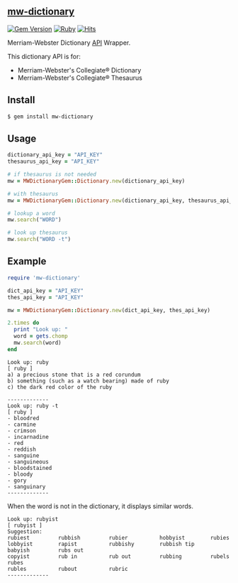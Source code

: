 ## [mw-dictionary](https://rubygems.org/gems/mw-dictionary)
[![Gem Version](https://badge.fury.io/rb/mw-dictionary.png)](https://badge.fury.io/rb/mw-dictionary)
[![Ruby](https://img.shields.io/badge/Ruby-2.7.0-red)](#) 
[![Hits](https://hits.seeyoufarm.com/api/count/incr/badge.svg?url=https%3A%2F%2Fgithub.com%2Fmuicode%2Fonline-judge)](https://hits.seeyoufarm.com)


Merriam-Webster Dictionary [API](https://dictionaryapi.com/products/index) Wrapper.

This dictionary API is for:
- Merriam-Webster's Collegiate® Dictionary
- Merriam-Webster's Collegiate® Thesaurus

## Install
```sh
$ gem install mw-dictionary
```

## Usage
```rb
dictionary_api_key = "API_KEY" 
thesaurus_api_key = "API_KEY"

# if thesaurus is not needed
mw = MWDictionaryGem::Dictionary.new(dictionary_api_key)

# with thesaurus
mw = MWDictionaryGem::Dictionary.new(dictionary_api_key, thesaurus_api_key)

# lookup a word
mw.search("WORD")

# look up thesaurus
mw.search("WORD -t")
```

## Example
```rb
require 'mw-dictionary'

dict_api_key = "API_KEY"
thes_api_key = "API_KEY"

mw = MWDictionaryGem::Dictionary.new(dict_api_key, thes_api_key)

2.times do
  print "Look up: "
  word = gets.chomp
  mw.search(word)
end
```

```
Look up: ruby
[ ruby ]
a) a precious stone that is a red corundum
b) something (such as a watch bearing) made of ruby
c) the dark red color of the ruby

-------------
Look up: ruby -t
[ ruby ]
- bloodred
- carmine
- crimson
- incarnadine
- red
- reddish
- sanguine
- sanguineous
- bloodstained
- bloody
- gory
- sanguinary
-------------
```

When the word is not in the dictionary, it displays similar words.
```
Look up: rubyist
[ rubyist ]
Suggestion:
rubiest         rubbish         rubier          hobbyist        rubies          
lobbyist        rapist          rubbishy        rubbish tip     babyish         rubs out        
copyist         rub in          rub out         rubbing         rubels          rubes           
rubles          rubout          rubric          
-------------
```
